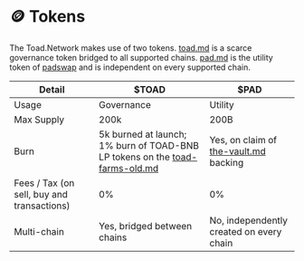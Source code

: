 # 🪙 Tokens

The Toad.Network makes use of two tokens. [toad.md](toad.md "mention") is a scarce governance token bridged to all supported chains. [pad.md](pad.md "mention") is the utility token of [padswap](../../products/padswap/ "mention") and is independent on every supported chain.

| Detail                                     | $TOAD                                                                                                                           | $PAD                                                               |
| ------------------------------------------ | ------------------------------------------------------------------------------------------------------------------------------- | ------------------------------------------------------------------ |
| Usage                                      | Governance                                                                                                                      | Utility                                                            |
| Max Supply                                 | 200k                                                                                                                            | 200B                                                               |
| Burn                                       | 5k burned at launch; 1% burn of TOAD-BNB LP tokens on the [toad-farms-old.md](../../products/farms/toad-farms-old.md "mention") | Yes, on claim of [the-vault.md](../the-vault.md "mention") backing |
| Fees / Tax (on sell, buy and transactions) | 0%                                                                                                                              | 0%                                                                 |
| Multi-chain                                | Yes, bridged between chains                                                                                                     | No, independently created on every chain                           |
